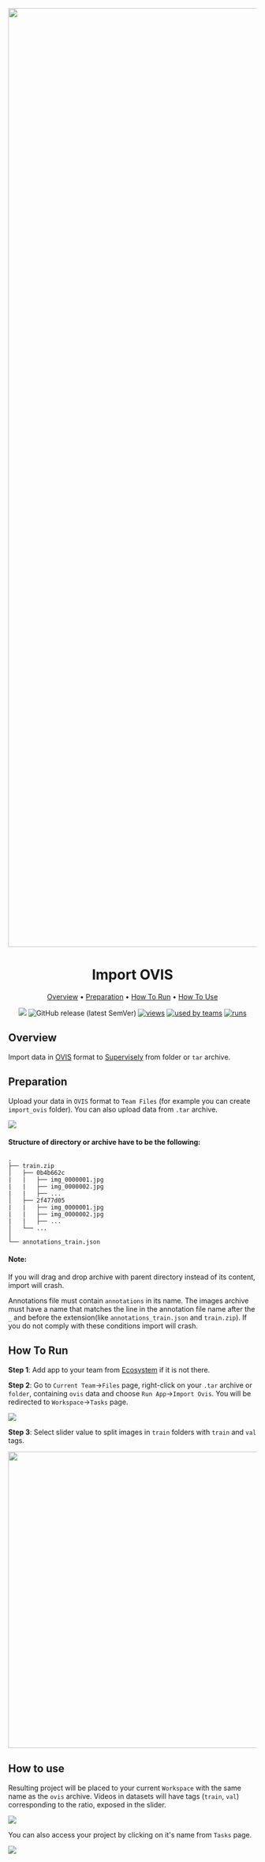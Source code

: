 <div align="center" markdown>
<img src="https://i.imgur.com/48JFbtt.png" width="1900px"/>


# Import OVIS

<p align="center">
  <a href="#Overview">Overview</a> •
  <a href="#Preparation">Preparation</a> •
  <a href="#How-To-Run">How To Run</a> •
  <a href="#How-To-Use">How To Use</a>
</p>


[![](https://img.shields.io/badge/slack-chat-green.svg?logo=slack)](https://supervise.ly/slack)
![GitHub release (latest SemVer)](https://img.shields.io/github/v/release/supervisely-ecosystem/import-ovis-format)
[![views](https://app.supervise.ly/public/api/v3/ecosystem.counters?repo=supervisely-ecosystem/import-ovis-format&counter=views&label=views)](https://supervise.ly)
[![used by teams](https://app.supervise.ly/public/api/v3/ecosystem.counters?repo=supervisely-ecosystem/import-ovis-format&counter=downloads&label=used%20by%20teams)](https://supervise.ly)
[![runs](https://app.supervise.ly/public/api/v3/ecosystem.counters?repo=supervisely-ecosystem/import-ovis-format&counter=runs&label=runs&123)](https://supervise.ly)

</div>

## Overview

Import data in [OVIS](http://songbai.site/ovis/) format to [Supervisely](https://supervise.ly/) from folder or `tar` archive.

## Preparation

Upload your data in `OVIS` format to `Team Files` (for example you can create `import_ovis` folder). You can also upload data from `.tar` archive.

<img src="https://i.imgur.com/45uOaK0.png"/>

#### Structure of directory or archive have to be the following:   
```
.
├── train.zip
│   ├── 0b4b662c
|   |	├── img_0000001.jpg
|   |	├── img_0000002.jpg
|   |	├── ...
│   ├── 2f477d05
|   |	├── img_0000001.jpg
|   |	├── img_0000002.jpg
|   |	├── ...
│   └── ...
│    
└── annotations_train.json
```

#### Note:

If you will drag and drop archive with parent directory instead of its content, import will crash.

Annotations file must contain `annotations` in its name. The images archive must have a name that matches the line in the annotation file name after the `_` and before the extension(like `annotations_train.json` and `train.zip`). If you do not comply with these conditions import will crash.

## How To Run 

**Step 1**: Add app to your team from [Ecosystem](https://ecosystem.supervise.ly/apps/import-cityscapes) if it is not there.

**Step 2**: Go to `Current Team`->`Files` page, right-click on your `.tar` archive or `folder`, containing `ovis` data and choose `Run App`->`Import Ovis`. You will be redirected to `Workspace`->`Tasks` page. 

<img src="https://i.imgur.com/dJr5sLz.png"/>

**Step 3**: Select slider value to split images in `train` folders with `train` and `val` tags.

<img src="https://i.imgur.com/vXWYwhR.png" width="600px"/>



## How to use

Resulting project will be placed to your current `Workspace` with the same name as the `ovis` archive. Videos in datasets will have tags (`train`, `val`) corresponding to the ratio, exposed in the slider.

<img src="https://i.imgur.com/UC0ygAH.png"/>

You can also access your project by clicking on it's name from `Tasks` page.

<img src="https://i.imgur.com/h54uGur.png">